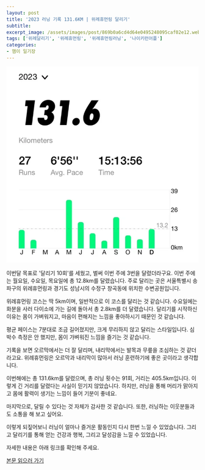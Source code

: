 ```yaml
---
layout: post
title: '2023 러닝 기록 131.6KM | 위례휴먼링 달리기'
subtitle: 
excerpt_image: /assets/images/post/869b0a6cd4d64e0495248095caf02e12.webp
tags: ['위례달리기', '위례휴먼링', '위례휴먼링러닝', '나이키런어플']
categories: 
- 햄이 일기장
---
```


![메인 이미지](/assets/images/post/869b0a6cd4d64e0495248095caf02e12.webp)

이번달 목표로 '달리기 10회'를 세웠고, 벌써 이번 주에 3번을 달렸더라구요. 이번 주에는 월요일, 수요일, 목요일에 총 12.8km를 달렸습니다. 주로 달리는 곳은 서울특별시 송파구의 위례휴먼링과 경기도 성남시의 수정구 창곡동에 위치한 수변공원입니다. 

위례휴먼링 코스는 딱 5km이며, 일반적으로 이 코스를 달리는 것 같습니다. 수요일에는 화분을 사러 다이소에 가는 길에 돌아서 총 2.8km를 더 달렸습니다. 달리기를 시작하신 이유는 몸이 가벼워지고, 마음이 편해지는 느낌을 좋아하시기 때문인 것 같습니다. 

평균 페이스는 7분대로 조금 길어졌지만, 크게 무리하지 않고 달리는 스타일입니다. 심박수 측정은 안 했지만, 몸이 가벼워진 느낌을 즐기는 것 같습니다. 

기록을 보면 오르막에서는 더 잘 달리며, 내리막에서는 발목과 무릎을 조심하는 것 같더라고요. 위례휴먼링은 오르막과 내리막이 많아서 러닝 훈련하기에 좋은 곳이라고 생각합니다. 

이번해에는 총 131.6km를 달렸으며, 총 러닝 횟수는 91회, 거리는 405.5km입니다. 이렇게 긴 거리를 달렸다는 사실이 믿기지 않았습니다. 하지만, 러닝을 통해 머리가 맑아지고 몸에 활력이 생기는 느낌이 들어 기분이 좋네요. 

마지막으로, 달릴 수 있다는 것 자체가 감사한 것 같습니다. 또한, 러닝하는 이웃분들과도 소통을 해 보고 싶어요. 

이렇게 되짚어보니 러닝이 얼마나 즐거운 활동인지 다시 한번 느낄 수 있었습니다. 그리고 달리기를 통해 얻는 건강과 행복, 그리고 달성감을 느낄 수 있었습니다. 

자세한 내용은 아래 링크를 확인해 주세요.

[본문 읽으러 가기](https://m.blog.naver.com/ham_eaten_jellybear/223286189591)
